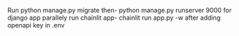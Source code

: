 Run python manage.py migrate
then- python manage.py runserver 9000 for django app
parallely run chainlit app- chainlit run app.py -w after adding openapi key in .env
